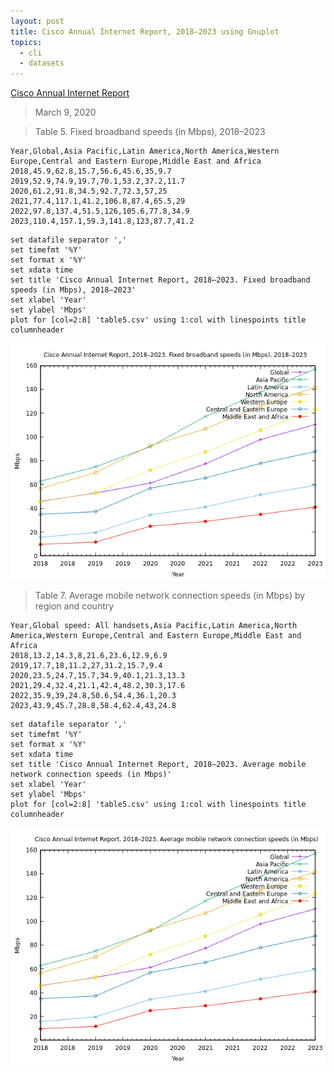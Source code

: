 ```yaml
---
layout: post
title: Cisco Annual Internet Report, 2018–2023 using Gnuplot
topics:
  - cli
  - datasets
---
```


[Cisco Annual Internet Report](https://www.cisco.com/c/en/us/solutions/executive-perspectives/annual-internet-report/index.html)

> March 9, 2020

> Table 5. Fixed broadband speeds (in Mbps), 2018–2023

```
Year,Global,Asia Pacific,Latin America,North America,Western Europe,Central and Eastern Europe,Middle East and Africa
2018,45.9,62.8,15.7,56.6,45.6,35,9.7
2019,52.9,74.9,19.7,70.1,53.2,37.2,11.7
2020,61.2,91.8,34.5,92.7,72.3,57,25
2021,77.4,117.1,41.2,106.8,87.4,65.5,29
2022,97.8,137.4,51.5,126,105.6,77.8,34.9
2023,110.4,157.1,59.3,141.8,123,87.7,41.2
```

```
set datafile separator ','
set timefmt '%Y'
set format x '%Y'
set xdata time
set title 'Cisco Annual Internet Report, 2018–2023. Fixed broadband speeds (in Mbps), 2018–2023'
set xlabel 'Year'
set ylabel 'Mbps'
plot for [col=2:8] 'table5.csv' using 1:col with linespoints title columnheader
```

![Table 5](/images/Cisco/table5.png)


> Table 7. Average mobile network connection speeds (in Mbps) by region and country

```
Year,Global speed: All handsets,Asia Pacific,Latin America,North America,Western Europe,Central and Eastern Europe,Middle East and Africa
2018,13.2,14.3,8,21.6,23.6,12.9,6.9
2019,17.7,18,11.2,27,31.2,15.7,9.4
2020,23.5,24.7,15.7,34.9,40.1,21.3,13.3
2021,29.4,32.4,21.1,42.4,48.2,30.3,17.6
2022,35.9,39,24.8,50.6,54.4,36.1,20.3
2023,43.9,45.7,28.8,58.4,62.4,43,24.8
```

```
set datafile separator ','
set timefmt '%Y'
set format x '%Y'
set xdata time
set title 'Cisco Annual Internet Report, 2018–2023. Average mobile network connection speeds (in Mbps)'
set xlabel 'Year'
set ylabel 'Mbps'
plot for [col=2:8] 'table5.csv' using 1:col with linespoints title columnheader
```

![Table 7](/images/Cisco/table7.png)